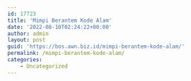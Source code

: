 ```yaml
---
id: 17723
title: 'Mimpi Berantem Kode Alam'
date: '2022-08-10T02:24:22+00:00'
author: admin
layout: post
guid: 'https://bos.awn.biz.id/mimpi-berantem-kode-alam/'
permalink: /mimpi-berantem-kode-alam/
categories:
    - Uncategorized
---
```


